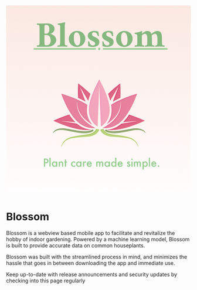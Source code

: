 <div align="center">
  <img src="logo.png">
</div>

# Blossom
Blossom is a webview based mobile app to facilitate and revitalize the hobby of indoor gardening. Powered by a machine learning model, Blossom is built to provide accurate data on common houseplants. 

Blossom was built with the streamlined process in mind, and minimizes the hassle that goes in between downloading the app and immediate use.

Keep up-to-date with release announcements and security updates by checking into this page regularly


